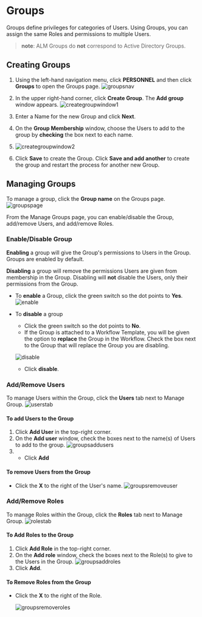 ﻿[title]: # (Create and Manage Groups)
[tags]: # (Account Lifecycle Manager,ALM,Active Directory,)
[priority]: # (5155)

# Groups

Groups define privileges for categories of Users. Using Groups, you can assign the same Roles and permissions to multiple Users.

> **note**: ALM Groups do **not** correspond to Active Directory Groups.

## Creating Groups

1. Using the left-hand navigation menu, click **PERSONNEL** and then click **Groups** to open the Groups page. 
![groupsnav](images/groups-nav-menu.png)

1. In the upper right-hand corner, click **Create Group**. The **Add group** window appears.
![creategroupwindow1](images/groups-create-step1.png)

1. Enter a Name for the new Group and click **Next**.
1. On the **Group Membership** window, choose the Users to add to the group by **checking** the box next to each name. 

1. ![creategroupwindow2](images/groups-create-step2.png)

1. Click **Save** to create the Group. Click **Save and add another** to create the group and restart the process for another new Group.

## Managing Groups

To manage a group, click the **Group name** on the Groups page. ![groupspage](images/groups-manage-step1.png)

From the Manage Groups page, you can enable/disable the Group, add/remove Users, and add/remove Roles.

### Enable/Disable Group

**Enabling** a group will give the Group's permissions to Users in the Group. Groups are enabled by default.

**Disabling** a group will remove the permissions Users are given from membership in the Group. Disabling will **not** disable the Users, only their permissions from the Group.

* To **enable** a Group, click the green switch so the dot points to **Yes**.
    ![enable](images/groups-enable.png)
* To **disable** a group
    * Click the green switch so the dot points to **No**.
    * If the Group is attached to a Workflow Template, you will be given the option to **replace** the Group in the Workflow. Check the box next to the Group that will replace the Group you are disabling.
  
    ![disable](images/groups-replace.png)
    * Click **disable**.

### Add/Remove Users

To manage Users within the Group, click the **Users** tab next to Manage Group.
![userstab](images/groups-users-tab.png)

#### To add Users to the Group

1. Click **Add User** in the top-right corner.
1. On the **Add user** window, check the boxes next to the name(s) of Users to add to the group. ![groupsaddusers](images/groups-add-users-window.png)
1. * Click **Add**

#### To remove Users from the Group

* Click the **X** to the right of the User's name.
    ![groupsremoveuser](images/groups-remove-user.png)

### Add/Remove Roles

To manage Roles within the Group, click the **Roles** tab next to Manage Group. ![rolestab](images/groups-roles-tab.png)

#### To Add Roles to the Group

1. Click **Add Role** in the top-right corner.
1. On the **Add role** window, check the boxes next to the Role(s) to give to the Users in the Group. ![groupsaddroles](images/groups-add-roles.png)
1. Click **Add**.

#### To Remove Roles from the Group

* Click the **X** to the right of the Role.

    ![groupsremoveroles](images/groups-remove-roles.png)
